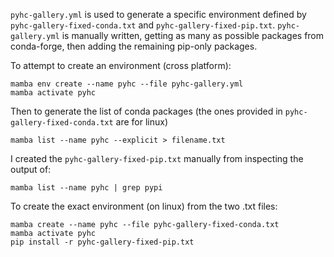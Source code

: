 `pyhc-gallery.yml` is used to generate a specific environment defined by `pyhc-gallery-fixed-conda.txt` and `pyhc-gallery-fixed-pip.txt`. `pyhc-gallery.yml` is manually written, getting as many as possible packages from conda-forge, then adding the remaining pip-only packages.

To attempt to create an environment (cross platform):
```
mamba env create --name pyhc --file pyhc-gallery.yml
mamba activate pyhc
```

Then to generate the list of conda packages (the ones provided in `pyhc-gallery-fixed-conda.txt` are for linux)
```
mamba list --name pyhc --explicit > filename.txt
```

I created the `pyhc-gallery-fixed-pip.txt` manually from inspecting the output of:

```
mamba list --name pyhc | grep pypi
```

To create the exact environment (on linux) from the two .txt files:
```
mamba create --name pyhc --file pyhc-gallery-fixed-conda.txt
mamba activate pyhc
pip install -r pyhc-gallery-fixed-pip.txt
```
